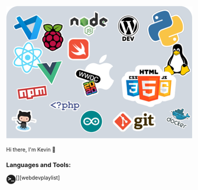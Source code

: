 
![Cover](https://github.com/kev0629/kev0629/blob/master/stickers.png)
---
Hi there, I'm Kevin 👋

### Languages and Tools:

[<img align="left" alt="HTML5" width="26px" src="https://raw.githubusercontent.com/github/explore/80688e429a7d4ef2fca1e82350fe8e3517d3494d/topics/terminal/terminal.png"/>][webdevplaylist]
